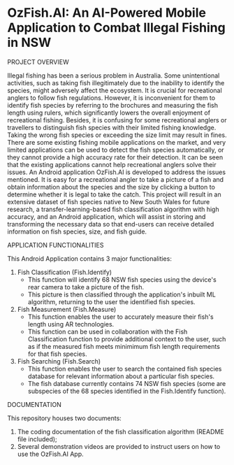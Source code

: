 # OzFish.AI: An AI-Powered Mobile Application to Combat Illegal Fishing in NSW

PROJECT OVERVIEW

Illegal fishing has been a serious problem in Australia. Some unintentional activities, such as taking fish illegitimately due to the inability to identify the species, might adversely affect the ecosystem. It is crucial for recreational anglers to follow fish regulations. However, it is inconvenient for them to identify fish species by referring to the brochures and measuring the fish length using rulers, which significantly lowers the overall enjoyment of recreational fishing. Besides, it is confusing for some recreational anglers or travellers to distinguish fish species with their limited fishing knowledge.  Taking the wrong fish species or exceeding the size limit may result in fines. There are some existing fishing mobile applications on the market, and very limited applications can be used to detect the fish species automatically, or they cannot provide a high accuracy rate for their detection. It can be seen that the existing applications cannot help recreational anglers solve their issues. An Android application OzFish.AI is developed to address the issues mentioned. It is easy for a recreational angler to take a picture of a fish and obtain information about the species and the size by clicking a button to determine whether it is legal to take the catch. This project will result in an extensive dataset of fish species native to New South Wales for future research, a transfer-learning-based fish classification algorithm with high accuracy, and an Android application, which will assist in storing and transforming the necessary data so that end-users can receive detailed information on fish species, size, and fish guide.

APPLICATION FUNCTIONALITIES

This Android Application contains 3 major functionalities:
1. Fish Classification (Fish.Identify)
	- This function will identify 68 NSW fish species using the device's rear camera to take a picture of the fish.
	- This picture is then classified through the application's inbuilt ML algorithm, returning to the user the identified fish species.
2. Fish Measurement (Fish.Measure)
	- This function enables the user to accurately measure their fish's length using AR technologies.
	- This function can be used in collaboration with the Fish Classification function to provide additional context to the user, such as if the measured fish meets minimimum fish length requirements for that fish species.
3. Fish Searching (Fish.Search)
	- This function enables the user to search the contained fish species database for relevant information about a particular fish species.
	- The fish database currently contains 74 NSW fish species (some are subspecies of the 68 species identified in the Fish.Identify function).

DOCUMENTATION

This repository houses two documents:
1. The coding documentation of the fish classification algorithm (README file included);
2. Several demonstration videos are provided to instruct users on how to use the OzFish.AI App.
